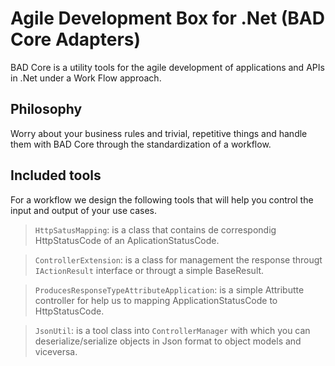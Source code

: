 ﻿# Agile Development Box for .Net (BAD Core Adapters)

BAD Core is a utility tools for the agile development of applications and APIs in .Net under a Work Flow approach.

## Philosophy

Worry about your business rules and trivial, repetitive things and handle them with BAD Core through the standardization of a workflow.

## Included tools

For a workflow we design the following tools that will help you control the input and output of your use cases.

> `HttpSatusMapping`: is a class that contains de correspondig HttpStatusCode of an AplicationStatusCode.

> `ControllerExtension`: is a class for management the response througt `IActionResult` interface or througt a simple BaseResult.

> `ProducesResponseTypeAttributeApplication`: is a simple Attributte controller for help us to mapping ApplicationStatusCode to HttpStatusCode.

> `JsonUtil`: is a tool class into `ControllerManager` with which you can deserialize/serialize objects in Json format to object models and viceversa.
